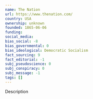 ```yaml
---
name: The Nation
url: https://www.thenation.com/
country: USA
ownership: unknown
founded: 1865-06-06
funding:
social_media:
bias_social: -8
bias_governmental: 0
bias_ideological: Democratic Socialism
fact_sourcing: 9
fact_editorial: -1
subj_pseudoscience: 0
subj_conspiracy: 0
subj_message: -1
tags: []
---
```


Description

